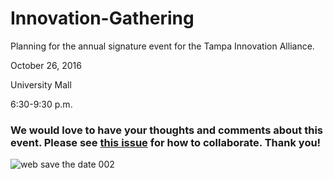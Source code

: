 # Innovation-Gathering
Planning for the annual signature event for the Tampa Innovation Alliance.

October 26, 2016

University Mall

6:30-9:30 p.m.

### We would love to have your thoughts and comments about this event.  Please see [this issue](https://github.com/kelleyksims/Innovation-Gathering/issues/1) for how to collaborate. Thank you!

![web save the date 002](https://cloud.githubusercontent.com/assets/21043525/17674727/c61c1bae-62f4-11e6-8b81-09eada6d40ad.png)



